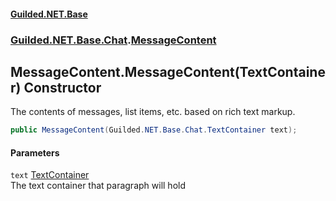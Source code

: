 #### [Guilded.NET.Base](Guilded_NET_Base.md 'Guilded.NET.Base')
### [Guilded.NET.Base.Chat](Guilded_NET_Base.md#Guilded_NET_Base_Chat 'Guilded.NET.Base.Chat').[MessageContent](MessageContent.md 'Guilded.NET.Base.Chat.MessageContent')
## MessageContent.MessageContent(TextContainer) Constructor
The contents of messages, list items, etc. based on rich text markup.  
```csharp
public MessageContent(Guilded.NET.Base.Chat.TextContainer text);
```
#### Parameters
<a name='Guilded_NET_Base_Chat_MessageContent_MessageContent(Guilded_NET_Base_Chat_TextContainer)_text'></a>
`text` [TextContainer](TextContainer.md 'Guilded.NET.Base.Chat.TextContainer')  
The text container that paragraph will hold
  
